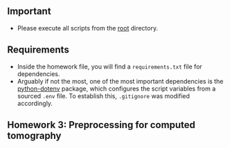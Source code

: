 ## Important
* Please execute all scripts from the [root]("https://gitlab.lrz.de/IP/teaching/applied-optimization-methods-for-inverse-problems/aomip-kaan-guney-keklikci") directory.

## Requirements
* Inside the homework file, you will find a `requirements.txt` file for dependencies.
* Arguably if not the most, one of the most important dependencies is the [python-dotenv]("https://pypi.org/project/python-dotenv/") package, which configures the script variables from a sourced `.env` file. To establish this, `.gitignore` was modified accordingly.

## Homework 3: Preprocessing for computed tomography
